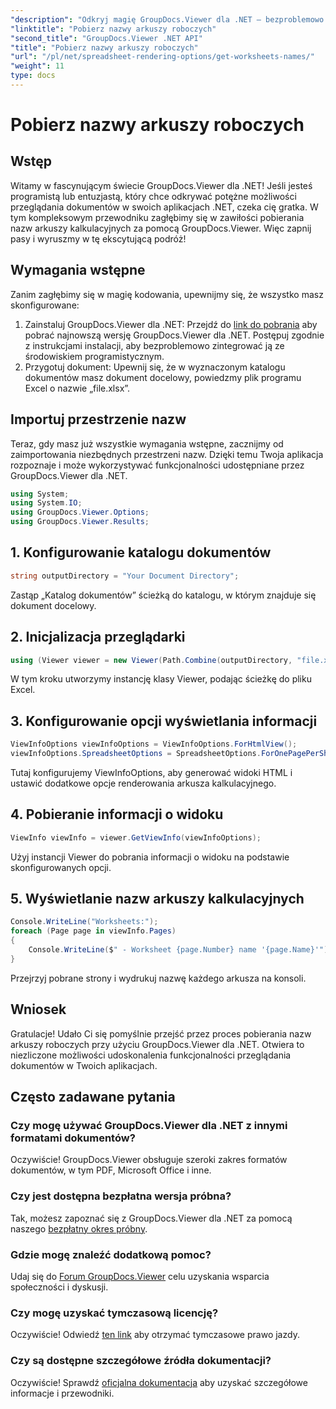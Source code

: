 ```yaml
---
"description": "Odkryj magię GroupDocs.Viewer dla .NET – bezproblemowo integruj przeglądanie dokumentów ze swoimi aplikacjami. Wypróbuj bezpłatną wersję próbną już teraz!"
"linktitle": "Pobierz nazwy arkuszy roboczych"
"second_title": "GroupDocs.Viewer .NET API"
"title": "Pobierz nazwy arkuszy roboczych"
"url": "/pl/net/spreadsheet-rendering-options/get-worksheets-names/"
"weight": 11
type: docs
---
```

# Pobierz nazwy arkuszy roboczych

## Wstęp
Witamy w fascynującym świecie GroupDocs.Viewer dla .NET! Jeśli jesteś programistą lub entuzjastą, który chce odkrywać potężne możliwości przeglądania dokumentów w swoich aplikacjach .NET, czeka cię gratka. W tym kompleksowym przewodniku zagłębimy się w zawiłości pobierania nazw arkuszy kalkulacyjnych za pomocą GroupDocs.Viewer. Więc zapnij pasy i wyruszmy w tę ekscytującą podróż!
## Wymagania wstępne
Zanim zagłębimy się w magię kodowania, upewnijmy się, że wszystko masz skonfigurowane:
1. Zainstaluj GroupDocs.Viewer dla .NET: Przejdź do [link do pobrania](https://releases.groupdocs.com/viewer/net/) aby pobrać najnowszą wersję GroupDocs.Viewer dla .NET. Postępuj zgodnie z instrukcjami instalacji, aby bezproblemowo zintegrować ją ze środowiskiem programistycznym.
2. Przygotuj dokument: Upewnij się, że w wyznaczonym katalogu dokumentów masz dokument docelowy, powiedzmy plik programu Excel o nazwie „file.xlsx”.
## Importuj przestrzenie nazw
Teraz, gdy masz już wszystkie wymagania wstępne, zacznijmy od zaimportowania niezbędnych przestrzeni nazw. Dzięki temu Twoja aplikacja rozpoznaje i może wykorzystywać funkcjonalności udostępniane przez GroupDocs.Viewer dla .NET.
```csharp
using System;
using System.IO;
using GroupDocs.Viewer.Options;
using GroupDocs.Viewer.Results;
```
## 1. Konfigurowanie katalogu dokumentów
```csharp
string outputDirectory = "Your Document Directory";
```
Zastąp „Katalog dokumentów” ścieżką do katalogu, w którym znajduje się dokument docelowy.
## 2. Inicjalizacja przeglądarki
```csharp
using (Viewer viewer = new Viewer(Path.Combine(outputDirectory, "file.xlsx")))
```
W tym kroku utworzymy instancję klasy Viewer, podając ścieżkę do pliku Excel.
## 3. Konfigurowanie opcji wyświetlania informacji
```csharp
ViewInfoOptions viewInfoOptions = ViewInfoOptions.ForHtmlView();
viewInfoOptions.SpreadsheetOptions = SpreadsheetOptions.ForOnePagePerSheet();
```
Tutaj konfigurujemy ViewInfoOptions, aby generować widoki HTML i ustawić dodatkowe opcje renderowania arkusza kalkulacyjnego.
## 4. Pobieranie informacji o widoku
```csharp
ViewInfo viewInfo = viewer.GetViewInfo(viewInfoOptions);
```
Użyj instancji Viewer do pobrania informacji o widoku na podstawie skonfigurowanych opcji.
## 5. Wyświetlanie nazw arkuszy kalkulacyjnych
```csharp
Console.WriteLine("Worksheets:");
foreach (Page page in viewInfo.Pages)
{
    Console.WriteLine($" - Worksheet {page.Number} name '{page.Name}'");
}
```
Przejrzyj pobrane strony i wydrukuj nazwę każdego arkusza na konsoli.
## Wniosek
Gratulacje! Udało Ci się pomyślnie przejść przez proces pobierania nazw arkuszy roboczych przy użyciu GroupDocs.Viewer dla .NET. Otwiera to niezliczone możliwości udoskonalenia funkcjonalności przeglądania dokumentów w Twoich aplikacjach.
## Często zadawane pytania
### Czy mogę używać GroupDocs.Viewer dla .NET z innymi formatami dokumentów?
Oczywiście! GroupDocs.Viewer obsługuje szeroki zakres formatów dokumentów, w tym PDF, Microsoft Office i inne.
### Czy jest dostępna bezpłatna wersja próbna?
Tak, możesz zapoznać się z GroupDocs.Viewer dla .NET za pomocą naszego [bezpłatny okres próbny](https://releases.groupdocs.com/).
### Gdzie mogę znaleźć dodatkową pomoc?
Udaj się do [Forum GroupDocs.Viewer](https://forum.groupdocs.com/c/viewer/9) celu uzyskania wsparcia społeczności i dyskusji.
### Czy mogę uzyskać tymczasową licencję?
Oczywiście! Odwiedź [ten link](https://purchase.groupdocs.com/temporary-license/) aby otrzymać tymczasowe prawo jazdy.
### Czy są dostępne szczegółowe źródła dokumentacji?
Oczywiście! Sprawdź [oficjalna dokumentacja](https://tutorials.groupdocs.com/viewer/net/) aby uzyskać szczegółowe informacje i przewodniki.